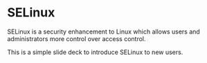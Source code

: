 # SELinux

SELinux is a security enhancement to Linux which allows users and administrators more control over access control.

This is a simple slide deck to introduce SELinux to new users.